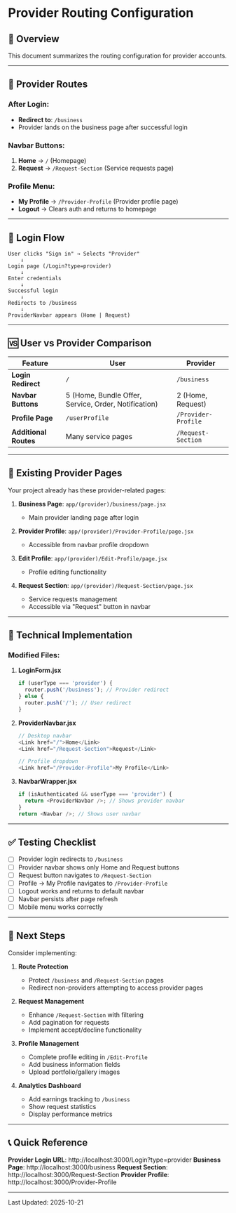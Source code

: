# Provider Routing Configuration

## 🎯 Overview
This document summarizes the routing configuration for provider accounts.

---

## 📍 Provider Routes

### After Login:
- **Redirect to**: `/business`
- Provider lands on the business page after successful login

### Navbar Buttons:
1. **Home** → `/` (Homepage)
2. **Request** → `/Request-Section` (Service requests page)

### Profile Menu:
- **My Profile** → `/Provider-Profile` (Provider profile page)
- **Logout** → Clears auth and returns to homepage

---

## 🔀 Login Flow

```
User clicks "Sign in" → Selects "Provider"
    ↓
Login page (/Login?type=provider)
    ↓
Enter credentials
    ↓
Successful login
    ↓
Redirects to /business
    ↓
ProviderNavbar appears (Home | Request)
```

---

## 🆚 User vs Provider Comparison

| Feature | User | Provider |
|---------|------|----------|
| **Login Redirect** | `/` | `/business` |
| **Navbar Buttons** | 5 (Home, Bundle Offer, Service, Order, Notification) | 2 (Home, Request) |
| **Profile Page** | `/userProfile` | `/Provider-Profile` |
| **Additional Routes** | Many service pages | `/Request-Section` |

---

## 📂 Existing Provider Pages

Your project already has these provider-related pages:

1. **Business Page**: `app/(provider)/business/page.jsx`
   - Main provider landing page after login

2. **Provider Profile**: `app/(provider)/Provider-Profile/page.jsx`
   - Accessible from navbar profile dropdown

3. **Edit Profile**: `app/(provider)/Edit-Profile/page.jsx`
   - Profile editing functionality

4. **Request Section**: `app/(provider)/Request-Section/page.jsx`
   - Service requests management
   - Accessible via "Request" button in navbar

---

## 🔧 Technical Implementation

### Modified Files:

1. **LoginForm.jsx**
   ```javascript
   if (userType === 'provider') {
     router.push('/business'); // Provider redirect
   } else {
     router.push('/'); // User redirect
   }
   ```

2. **ProviderNavbar.jsx**
   ```javascript
   // Desktop navbar
   <Link href="/">Home</Link>
   <Link href="/Request-Section">Request</Link>

   // Profile dropdown
   <Link href="/Provider-Profile">My Profile</Link>
   ```

3. **NavbarWrapper.jsx**
   ```javascript
   if (isAuthenticated && userType === 'provider') {
     return <ProviderNavbar />; // Shows provider navbar
   }
   return <Navbar />; // Shows user navbar
   ```

---

## ✅ Testing Checklist

- [ ] Provider login redirects to `/business`
- [ ] Provider navbar shows only Home and Request buttons
- [ ] Request button navigates to `/Request-Section`
- [ ] Profile → My Profile navigates to `/Provider-Profile`
- [ ] Logout works and returns to default navbar
- [ ] Navbar persists after page refresh
- [ ] Mobile menu works correctly

---

## 🚀 Next Steps

Consider implementing:

1. **Route Protection**
   - Protect `/business` and `/Request-Section` pages
   - Redirect non-providers attempting to access provider pages

2. **Request Management**
   - Enhance `/Request-Section` with filtering
   - Add pagination for requests
   - Implement accept/decline functionality

3. **Profile Management**
   - Complete profile editing in `/Edit-Profile`
   - Add business information fields
   - Upload portfolio/gallery images

4. **Analytics Dashboard**
   - Add earnings tracking to `/business`
   - Show request statistics
   - Display performance metrics

---

## 📞 Quick Reference

**Provider Login URL**: http://localhost:3000/Login?type=provider
**Business Page**: http://localhost:3000/business
**Request Section**: http://localhost:3000/Request-Section
**Provider Profile**: http://localhost:3000/Provider-Profile

---

Last Updated: 2025-10-21
